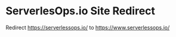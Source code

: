 # ServerlesOps.io Site Redirect

Redirect https://serverlessops.io/ to https://www.serverlessops.io/
